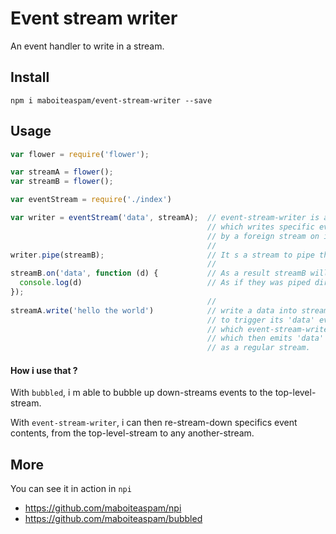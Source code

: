 # Event stream writer

An event handler to write in a stream.

## Install

	npm i maboiteaspam/event-stream-writer --save

## Usage

```js
var flower = require('flower');

var streamA = flower();
var streamB = flower();

var eventStream = require('./index')

var writer = eventStream('data', streamA);  // event-stream-writer is a stream,
                                            // which writes specific event emitted
                                            // by a foreign stream on itself.
                                            //
writer.pipe(streamB);                       // It s a stream to pipe then process events.
                                            //
streamB.on('data', function (d) {           // As a result streamB will emit streamA 'data' events.
  console.log(d)                            // As if they was piped directly.
});
                                            //
streamA.write('hello the world')            // write a data into streamA,
                                            // to trigger its 'data' event,
                                            // which event-stream-writer pipes into streamB,
                                            // which then emits 'data' event itself,
                                            // as a regular stream.
```

#### How i use that ?

With `bubbled`, i m able to bubble up down-streams events to the top-level-stream.

With `event-stream-writer`, i can then re-stream-down specifics event contents,
from the top-level-stream to any another-stream.

## More

You can see it in action in `npi`

- https://github.com/maboiteaspam/npi
- https://github.com/maboiteaspam/bubbled
